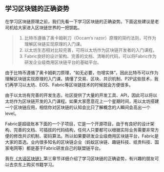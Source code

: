 ## 学习区块链的正确姿势

在学习区块链原理之前，我们先看一下学习区块链的正确姿势。下面这些建议是老司机给大家进入区块链世界的一把钥匙。

>1.	比特币遵循了奥卡姆剃刀（Occam‘s razor）原理的简约法则，可作为理解区块链实现原理的入门课。  
>2.	以太坊生态相对比较完善，可将以太坊作为区块链开发者的入门课程。
>3.	Fabric良好的设计架构、完善的文档、清晰的代码，可以将Fabric作为研发企业级商用区块链平台的基础平台。

由于比特币遵循了奥卡姆剃刀原理，“如无必要，勿增实体”，因此比特币可以作为理解区块链实现原理的入门课。搞懂了交易、区块、共识机制、P2P这些技术，我们再学习以太坊、EOS、Fabric等区块链技术的时候就会方便很多。

由于以太坊有完善的开发生态，社区提供了大量的开发工具、API，因此可以将以太坊作为区块链开发的入门课程。如果大家愿意花上一个星期时间，用以太坊搭建一个区块链应用，相信你对区块链的认知会比只了解概念的人瞬间会高出一个level。

Fabric是超级账本下面的一个子项目，它是一个开源项目，由于有良好的设计架构、完善的文档、可插拔的代码结构，任何人只要都可以根据实际业务需要非常方便的修改共识机制、密码算法。所以如果要研发企业级商用区块链平台，Fabric是大家的首选。业内很多知名的区块链企业（蚂蚁区块链、趣链科技、纸贵科技、国家电网等）都是基于Fabric研发自己的联盟链平台。

我在[《大话区块链》](https://item.jd.com/12719282.html)第三章节详细介绍了学习区块链的正确姿势，有兴趣的朋友可以去京东上购买书籍学习。

